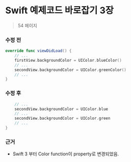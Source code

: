 # Swift 예제코드 바로잡기 3장

> 54 페이지

### 수정 전

```swift
override func viewDidLoad() {
	// ...
	firstView.backgroundColor = UIColor.blueColor()
	// ...
	secondView.backgroundColor = UIColor.greenColor()
	// ...
}
```

### 수정 후
```swift
	// ...
	secondView.backgroundColor = UIColor.blue
	// ...
	secondView.backgroundColor = UIColor.green
	// ...
}
```

### 근거

* Swift 3 부터 Color function이 property로 변경되었음.
